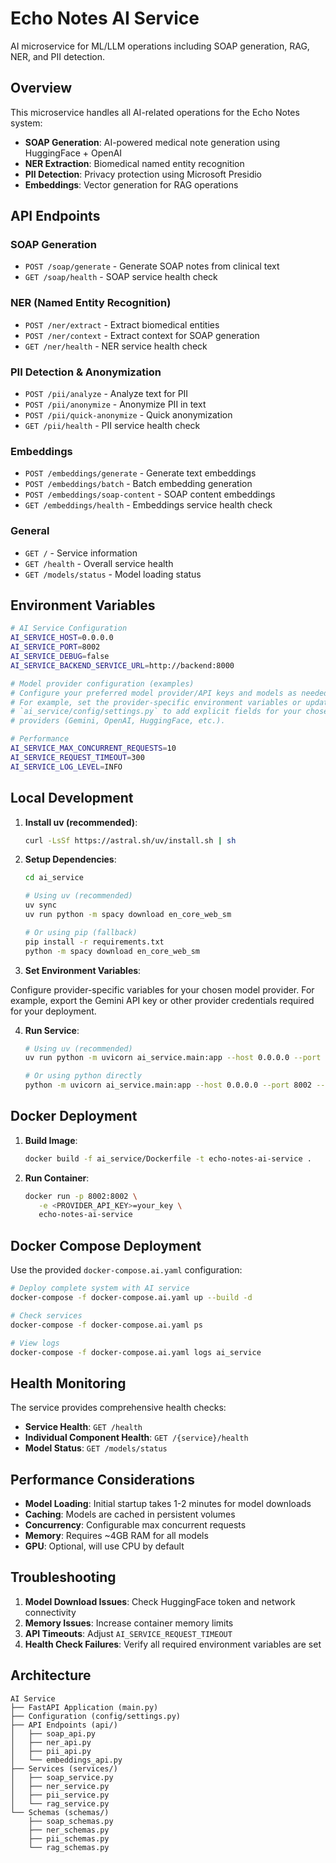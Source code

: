 # Echo Notes AI Service

AI microservice for ML/LLM operations including SOAP generation, RAG, NER, and PII detection.

## Overview

This microservice handles all AI-related operations for the Echo Notes system:

- **SOAP Generation**: AI-powered medical note generation using HuggingFace + OpenAI
- **NER Extraction**: Biomedical named entity recognition
- **PII Detection**: Privacy protection using Microsoft Presidio
- **Embeddings**: Vector generation for RAG operations

## API Endpoints

### SOAP Generation

- `POST /soap/generate` - Generate SOAP notes from clinical text
- `GET /soap/health` - SOAP service health check

### NER (Named Entity Recognition)

- `POST /ner/extract` - Extract biomedical entities
- `POST /ner/context` - Extract context for SOAP generation
- `GET /ner/health` - NER service health check

### PII Detection & Anonymization

- `POST /pii/analyze` - Analyze text for PII
- `POST /pii/anonymize` - Anonymize PII in text
- `POST /pii/quick-anonymize` - Quick anonymization
- `GET /pii/health` - PII service health check

### Embeddings

- `POST /embeddings/generate` - Generate text embeddings
- `POST /embeddings/batch` - Batch embedding generation
- `POST /embeddings/soap-content` - SOAP content embeddings
- `GET /embeddings/health` - Embeddings service health check

### General

- `GET /` - Service information
- `GET /health` - Overall service health
- `GET /models/status` - Model loading status

## Environment Variables

```bash
# AI Service Configuration
AI_SERVICE_HOST=0.0.0.0
AI_SERVICE_PORT=8002
AI_SERVICE_DEBUG=false
AI_SERVICE_BACKEND_SERVICE_URL=http://backend:8000

# Model provider configuration (examples)
# Configure your preferred model provider/API keys and models as needed.
# For example, set the provider-specific environment variables or update
# `ai_service/config/settings.py` to add explicit fields for your chosen
# providers (Gemini, OpenAI, HuggingFace, etc.).

# Performance
AI_SERVICE_MAX_CONCURRENT_REQUESTS=10
AI_SERVICE_REQUEST_TIMEOUT=300
AI_SERVICE_LOG_LEVEL=INFO
```

## Local Development

1. **Install uv (recommended)**:

   ```bash
   curl -LsSf https://astral.sh/uv/install.sh | sh
   ```

2. **Setup Dependencies**:

   ```bash
   cd ai_service

   # Using uv (recommended)
   uv sync
   uv run python -m spacy download en_core_web_sm

   # Or using pip (fallback)
   pip install -r requirements.txt
   python -m spacy download en_core_web_sm
   ```

3. **Set Environment Variables**:

Configure provider-specific variables for your chosen model provider. For
example, export the Gemini API key or other provider credentials required for
your deployment.

4. **Run Service**:

   ```bash
   # Using uv (recommended)
   uv run python -m uvicorn ai_service.main:app --host 0.0.0.0 --port 8002 --reload

   # Or using python directly
   python -m uvicorn ai_service.main:app --host 0.0.0.0 --port 8002 --reload
   ```

## Docker Deployment

1. **Build Image**:

   ```bash
   docker build -f ai_service/Dockerfile -t echo-notes-ai-service .
   ```

2. **Run Container**:
   ```bash
   docker run -p 8002:8002 \
      -e <PROVIDER_API_KEY>=your_key \
      echo-notes-ai-service
   ```

## Docker Compose Deployment

Use the provided `docker-compose.ai.yaml` configuration:

```bash
# Deploy complete system with AI service
docker-compose -f docker-compose.ai.yaml up --build -d

# Check services
docker-compose -f docker-compose.ai.yaml ps

# View logs
docker-compose -f docker-compose.ai.yaml logs ai_service
```

## Health Monitoring

The service provides comprehensive health checks:

- **Service Health**: `GET /health`
- **Individual Component Health**: `GET /{service}/health`
- **Model Status**: `GET /models/status`

## Performance Considerations

- **Model Loading**: Initial startup takes 1-2 minutes for model downloads
- **Caching**: Models are cached in persistent volumes
- **Concurrency**: Configurable max concurrent requests
- **Memory**: Requires ~4GB RAM for all models
- **GPU**: Optional, will use CPU by default

## Troubleshooting

1. **Model Download Issues**: Check HuggingFace token and network connectivity
2. **Memory Issues**: Increase container memory limits
3. **API Timeouts**: Adjust `AI_SERVICE_REQUEST_TIMEOUT`
4. **Health Check Failures**: Verify all required environment variables are set

## Architecture

```
AI Service
├── FastAPI Application (main.py)
├── Configuration (config/settings.py)
├── API Endpoints (api/)
│   ├── soap_api.py
│   ├── ner_api.py
│   ├── pii_api.py
│   └── embeddings_api.py
├── Services (services/)
│   ├── soap_service.py
│   ├── ner_service.py
│   ├── pii_service.py
│   └── rag_service.py
└── Schemas (schemas/)
    ├── soap_schemas.py
    ├── ner_schemas.py
    ├── pii_schemas.py
    └── rag_schemas.py
```
